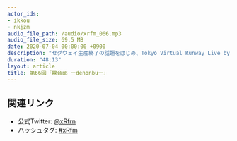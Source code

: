 ```yaml
---
actor_ids:
- ikkou
- nkjzm
audio_file_path: /audio/xrfm_066.mp3
audio_file_size: 69.5 MB
date: 2020-07-04 00:00:00 +0900
description: "セグウェイ生産終了の話題をはじめ、Tokyo Virtual Runway Live by GirlsAward、#WWDC20、CEDEC 2020、Oculus Go 終了、Focals by Northの買収、HP Reverb、HoloLens 2 一般発売、ゲーム審査機関CEROのオンライン提出移行、ARCore Depth API 、monoAI xR Cloud、JOYPOLIS VR SHIBUYAの閉店、アイアンマンVRリリース、mirr(ミラー)、IKEA原宿アプリ、劇団ノーミーツ 第二回長編公演 『むこうのくに』、キズナアイさん 4 歳の誕生日、東雲めぐさん 人魚姫VR 第2公演、初音ミク公式VRワールド「MIKU LAND GATE β」、電音部について話しました。"
duration: "48:13"
layout: article
title: 第66回「電音部 ーdenonbuー」
---
```


## 関連リンク

- 公式Twitter: [@xRfrn](https://twitter.com/xrfrn)
- ハッシュタグ: [#xRfm](https://twitter.com/hashtag/xRfm?src=hash)